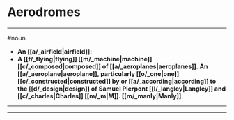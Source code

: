 # Aerodromes
---
#noun
- **An [[a/_airfield|airfield]]:**
- **A [[f/_flying|flying]] [[m/_machine|machine]] [[c/_composed|composed]] of [[a/_aeroplanes|aeroplanes]]. An [[a/_aeroplane|aeroplane]], particularly [[o/_one|one]] [[c/_constructed|constructed]] by or [[a/_according|according]] to the [[d/_design|design]] of Samuel Pierpont [[l/_langley|Langley]] and [[c/_charles|Charles]] [[m/_m|M]]. [[m/_manly|Manly]].**
---
---
